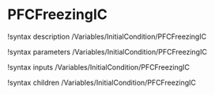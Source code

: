 <!-- MOOSE Documentation Stub: Remove this when content is added. -->

# PFCFreezingIC
!syntax description /Variables/InitialCondition/PFCFreezingIC

!syntax parameters /Variables/InitialCondition/PFCFreezingIC

!syntax inputs /Variables/InitialCondition/PFCFreezingIC

!syntax children /Variables/InitialCondition/PFCFreezingIC
